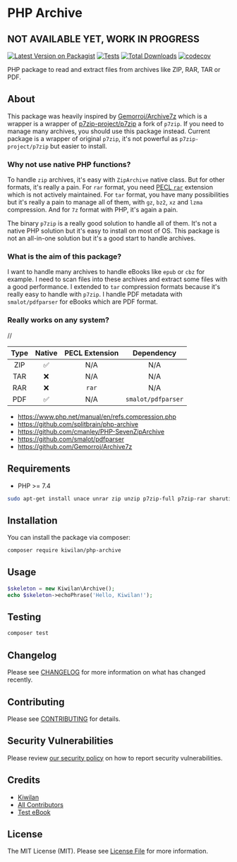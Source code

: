 # PHP Archive

## NOT AVAILABLE YET, WORK IN PROGRESS

[![Latest Version on Packagist](https://img.shields.io/packagist/v/kiwilan/php-archive.svg?style=flat-square)](https://packagist.org/packages/kiwilan/php-archive)
[![Tests](https://img.shields.io/github/actions/workflow/status/kiwilan/php-archive/run-tests.yml?branch=main&label=tests&style=flat-square)](https://github.com/kiwilan/php-archive/actions/workflows/run-tests.yml)
[![Total Downloads](https://img.shields.io/packagist/dt/kiwilan/php-archive.svg?style=flat-square)](https://packagist.org/packages/kiwilan/php-archive)
[![codecov](https://codecov.io/gh/kiwilan/php-archive/branch/main/graph/badge.svg?token=P9XIK2KV9G)](https://codecov.io/gh/kiwilan/php-archive)

PHP package to read and extract files from archives like ZIP, RAR, TAR or PDF.

## About

This package was heavily inspired by [Gemorroj/Archive7z](https://github.com/Gemorroj/Archive7z) which is a wrapper is a wrapper of [p7zip-project/p7zip](https://github.com/p7zip-project/p7zip) a fork of `p7zip`. If you need to manage many archives, you should use this package instead. Current package is a wrapper of original `p7zip`, it's not powerful as `p7zip-project/p7zip` but easier to install.

### Why not use native PHP functions?

To handle `zip` archives, it's easy with `ZipArchive` native class. But for other formats, it's really a pain. For `rar` format, you need [PECL `rar`](https://github.com/cataphract/php-rar) extension which is not actively maintained. For `tar` format, you have many possibilities but it's really a pain to manage all of them, with `gz`, `bz2`, `xz` and `lzma` compression. And for `7z` format with PHP, it's again a pain.

The binary `p7zip` is a really good solution to handle all of them. It's not a native PHP solution but it's easy to install on most of OS. This package is not an all-in-one solution but it's a good start to handle archives.

### What is the aim of this package?

I want to handle many archives to handle eBooks like `epub` or `cbz` for example. I need to scan files into these archives and extract some files with a good performance. I extended to `tar` compression formats because it's really easy to handle with `p7zip`. I handle PDF metadata with `smalot/pdfparser` for eBooks which are PDF format.

### Really works on any system?

//

| Type | Native | PECL Extension |     Dependency     |
| :--: | :----: | :------------: | :----------------: |
| ZIP  |   ✅   |      N/A       |        N/A         |
| TAR  |   ❌   |      N/A       |        N/A         |
| RAR  |   ❌   |     `rar`      |        N/A         |
| PDF  |   ✅   |      N/A       | `smalot/pdfparser` |

-   <https://www.php.net/manual/en/refs.compression.php>
-   <https://github.com/splitbrain/php-archive>
-   <https://github.com/cmanley/PHP-SevenZipArchive>
-   <https://github.com/smalot/pdfparser>
-   <https://github.com/Gemorroj/Archive7z>

## Requirements

-   PHP >= 7.4

```bash
sudo apt-get install unace unrar zip unzip p7zip-full p7zip-rar sharutils rar uudeview mpack arj cabextract file-roller
```

## Installation

You can install the package via composer:

```bash
composer require kiwilan/php-archive
```

## Usage

```php
$skeleton = new Kiwilan\Archive();
echo $skeleton->echoPhrase('Hello, Kiwilan!');
```

## Testing

```bash
composer test
```

## Changelog

Please see [CHANGELOG](CHANGELOG.md) for more information on what has changed recently.

## Contributing

Please see [CONTRIBUTING](https://github.com/spatie/.github/blob/main/CONTRIBUTING.md) for details.

## Security Vulnerabilities

Please review [our security policy](../../security/policy) on how to report security vulnerabilities.

## Credits

-   [Kiwilan](https://github.com/kiwilan)
-   [All Contributors](../../contributors)
-   [Test eBook](https://deslivresencommuns.org/post/grisebouille/)

## License

The MIT License (MIT). Please see [License File](LICENSE.md) for more information.
